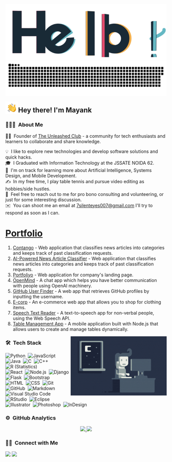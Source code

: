 



<a href=#><img src="hello.gif"></a>
<a href=#><img src="contributions.svg"></a>


<img alt="Night Coding" src="./assets/Hand%20Wave.gif" width='40' align="left"/><h2>Hey there! I'm Mayank</h2>
### 👨🏻‍💻 &nbsp;About Me

👨‍💼 &nbsp;Founder of [The Unleashed Club](https://github.com/The-Unleashed-Club) - a community for tech enthusiasts and learners to collaborate and share knowledge.

💡 &nbsp;I like to explore new technologies and develop software solutions and quick hacks.\
🎓 &nbsp;I Graduated with Information Technology at the JSSATE NOIDA 62.\
🌱 &nbsp;I'm on track for learning more about Artificial Intelligence, Systems Design, and Mobile Development.\
✍️ &nbsp;In my free time, I play table tennis and pursue video editing as hobbies/side hustles.\
💬 &nbsp;Feel free to reach out to me for pro bono consulting and volunteering, or just for some interesting discussion.\
✉️ &nbsp;You can shoot me an email at 7silenteyes007@gmail.com I'll try to respond as soon as I can.

# [Portfolio](https://stirring-duckanoo-a6212f.netlify.app/)

1. [Contango](https://wildwolf.io/contango/) - Web application that classifies news articles into categories and keeps track of past classification requests.
2. [AI-Powered News Article Classifier](https://github.com/silenteyesoncode/AI-Powered-News-Article-Classifier-with-History) - Web application that classifies news articles into categories and keeps track of past classification requests.
3. [Portfoliyo](https://laughing-pike-46159b.netlify.app/) - Web application for company's landing page.
4. [OpenMind](https://github.com/The-Unleashed-Club/openMind) - A chat app which helps you have better communication with people using OpenAI machinery.
5. [GitHub User Finder](https://github.com/silenteyesoncode/Github_User_finder) - A web app that retrieves GitHub profiles by inputting the username.
6. [E-corp](https://github.com/silenteyesoncode/E-corp) - An e-commerce web app that allows you to shop for clothing items.
7. [Speech Text Reader](https://github.com/silenteyesoncode/speech-text-reader) - A text-to-speech app for non-verbal people, using the Web Speech API.
8. [Table Management App](https://github.com/silenteyesoncode/Mob_DAT) - A mobile application built with Node.js that allows users to create and manage tables dynamically.



<img alt="Night Coding" src="https://raw.githubusercontent.com/AVS1508/AVS1508/master/assets/Night-Coding.gif" align="right"/>

### 🛠 &nbsp;Tech Stack

![Python](https://img.shields.io/badge/-Python-05122A?style=flat&logo=python)&nbsp;
![JavaScript](https://img.shields.io/badge/-JavaScript-05122A?style=flat&logo=javascript)&nbsp;
![Java](https://img.shields.io/badge/-Java-05122A?style=flat&logo=Java&logoColor=FFA518)&nbsp;
![C](https://img.shields.io/badge/-C-05122A?style=flat&logo=C&logoColor=A8B9CC)&nbsp;
![C++](https://img.shields.io/badge/-C++-05122A?style=flat&logo=C%2B%2B&logoColor=00599C)&nbsp;
![R (Statistics)](https://img.shields.io/badge/-R-05122A?style=flat&logo=R&logoColor=276DC3)\
![React](https://img.shields.io/badge/-React-05122A?style=flat&logo=react)&nbsp;
![Node.js](https://img.shields.io/badge/-Node.js-05122A?style=flat&logo=node.js)&nbsp;
![Django](https://img.shields.io/badge/-Django-05122A?style=flat&logo=django&logoColor=092E20)&nbsp;
![Flask](https://img.shields.io/badge/-Flask-05122A?style=flat&logo=flask)&nbsp;
![Bootstrap](https://img.shields.io/badge/-Bootstrap-05122A?style=flat&logo=bootstrap&logoColor=563D7C)\
![HTML](https://img.shields.io/badge/-HTML-05122A?style=flat&logo=HTML5)&nbsp;
![CSS](https://img.shields.io/badge/-CSS-05122A?style=flat&logo=CSS3&logoColor=1572B6)&nbsp;
![Git](https://img.shields.io/badge/-Git-05122A?style=flat&logo=git)&nbsp;
![GitHub](https://img.shields.io/badge/-GitHub-05122A?style=flat&logo=github)&nbsp;
![Markdown](https://img.shields.io/badge/-Markdown-05122A?style=flat&logo=markdown)\
![Visual Studio Code](https://img.shields.io/badge/-Visual%20Studio%20Code-05122A?style=flat&logo=visual-studio-code&logoColor=007ACC)&nbsp;
![RStudio](https://img.shields.io/badge/-RStudio-05122A?style=flat&logo=rstudio)&nbsp;
![Eclipse](https://img.shields.io/badge/-Eclipse-05122A?style=flat&logo=eclipse-ide&logoColor=2C2255)\
![Illustrator](https://img.shields.io/badge/-Illustrator-05122A?style=flat&logo=adobe-illustrator)&nbsp;
![Photoshop](https://img.shields.io/badge/-Photoshop-05122A?style=flat&logo=adobe-photoshop)&nbsp;
![InDesign](https://img.shields.io/badge/-InDesign-05122A?style=flat&logo=adobe-indesign)

### ⚙️ &nbsp;GitHub Analytics

<p align="center">
<a href="https://github.com/silenteyesoncode">
  <img height="180em" src="https://github-readme-stats-eight-theta.vercel.app/api?username=silenteyesoncode&show_icons=true&theme=algolia&include_all_commits=true&count_private=true"/>
  <img height="180em" src="https://github-readme-stats-eight-theta.vercel.app/api/top-langs/?username=silenteyesoncode&layout=compact&langs_count=8&theme=algolia"/>
</a>
</p>

### 🤝🏻 &nbsp;Connect with Me

<p align="left">
<a href="https://linkedin.com/in/iMonk"><img src="https://img.shields.io/badge/-iMonk%20-0077B5?style=flat&logo=Linkedin&logoColor=white" /></a>
<a href="https://github.com/The-Unleashed-Club"><img src="https://img.shields.io/badge/-The%20Unleashed%20Club-000000?style=flat&logo=github&logoColor=white" /></a>
